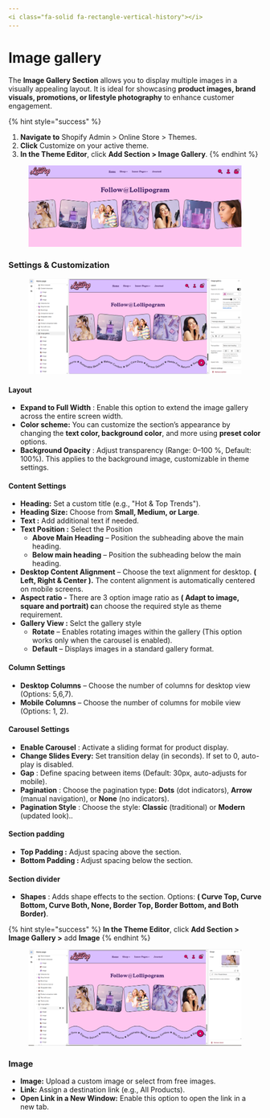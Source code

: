 ```yaml
---
<i class="fa-solid fa-rectangle-vertical-history"></i>
---
```


# Image gallery

The **Image Gallery Section** allows you to display multiple images in a visually appealing layout. It is ideal for showcasing **product images, brand visuals, promotions, or lifestyle photography** to enhance customer engagement.

{% hint style="success" %}
1. **Navigate to** Shopify Admin > Online Store > Themes.
2. **Click** Customize on your active theme.
3. **In the Theme Editor**, click **Add Section > Image Gallery**.
{% endhint %}

<figure><img src="../.gitbook/assets/insta.png" alt=""><figcaption></figcaption></figure>

### Settings & Customization

<figure><img src="../.gitbook/assets/instgallery.png" alt=""><figcaption></figcaption></figure>

#### **Layout**

* **Expand to Full Width** : Enable this option to extend the image gallery across the entire screen width.
* **Color scheme:** You can customize the section’s appearance by changing the **text color, background color**, and more using **preset color** options.
* **Background Opacity** : Adjust transparency (Range: 0–100 %, Default: 100%). This applies to the background image, customizable in theme settings.

#### Content Settings

* **Heading:** Set a custom title (e.g., "Hot & Top Trends").
* **Heading Size:** Choose from **Small, Medium, or Large**.
* **Text :** Add additional text if needed.
* **Text Position :** Select the Position&#x20;
  * **Above Main Heading** – Position the subheading above the main heading.
  * **Below main heading** – Position the subheading below the main heading.
* **Desktop Content Alignment** – Choose the text alignment for desktop. **( Left, Right & Center ).** The content alignment is automatically centered on mobile screens.
* **Aspect ratio -** There are 3 option image ratio as **( Adapt to image, square and portrait) c**an choose the required style as theme requirement.
* **Gallery View :** Selct the gallery style
  * **Rotate** – Enables rotating images within the gallery (This option works only when the carousel is enabled).
  * **Default** – Displays images in a standard gallery format.

#### **Column Settings**

* **Desktop Columns** – Choose the number of columns for desktop view (Options: 5,6,7).
* **Mobile Columns** – Choose the number of columns for mobile view (Options: 1, 2).

#### **Carousel Settings** <a href="#carousel-settings" id="carousel-settings"></a>

* **Enable Carousel** : Activate a sliding format for product display.
* **Change Slides Every:** Set transition delay (in seconds). If set to 0, auto-play is disabled.
* **Gap** : Define spacing between items (Default: 30px, auto-adjusts for mobile).
* **Pagination** : Choose the pagination type: **Dots** (dot indicators), **Arrow** (manual navigation), or **None** (no indicators).
* **Pagination Style** : Choose the style: **Classic** (traditional) or **Modern** (updated look)..

#### Section padding

* **Top Padding :** Adjust spacing above the section.
* **Bottom Padding :** Adjust spacing below the section.

#### Section divider

* **Shapes** : Adds shape effects to the section. Options: **( Curve Top, Curve Bottom, Curve Both, None, Border Top, Border Bottom, and Both Border)**.

{% hint style="success" %}
**In the Theme Editor**, click **Add Section > Image Gallery >** add **Image**
{% endhint %}

<figure><img src="../.gitbook/assets/inst-block.png" alt=""><figcaption></figcaption></figure>

### Image

* **Image:** Upload a custom image or select from free images.
* **Link:** Assign a destination link (e.g., All Products).
* **Open Link in a New Window:** Enable this option to open the link in a new tab.
